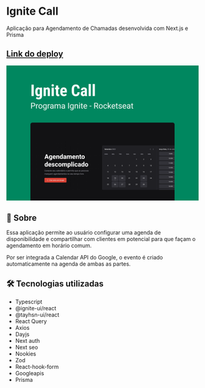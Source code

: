 # Ignite Call

Aplicação para Agendamento de Chamadas desenvolvida com Next.js e Prisma

## [Link do deploy](https://ignitecall.vercel.app/)

![Capa do desafio](./public/Capa.png)

## 📑 Sobre

Essa aplicação permite ao usuário configurar uma agenda de disponibilidade e compartilhar com clientes em potencial para que façam o agendamento em horário comum.

Por ser integrada a Calendar API do Google, o evento é criado automaticamente na agenda de ambas as partes.

## 🛠 Tecnologias utilizadas
- Typescript
- @ignite-ui/react
- @tayhsn-ui/react
- React Query
- Axios
- Dayjs
- Next auth
- Next seo
- Nookies
- Zod
- React-hook-form
- Googleapis
- Prisma
